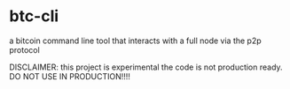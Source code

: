 # btc-cli
a bitcoin command line tool that interacts with a full node via the p2p protocol


DISCLAIMER: this project is experimental the code is not  production ready. DO NOT USE IN PRODUCTION!!!!